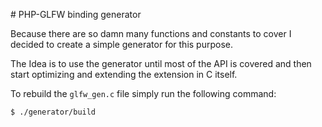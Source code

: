 # PHP-GLFW binding generator

Because there are so damn many functions and constants to cover I decided to create a simple generator for this purpose.

The Idea is to use the generator until most of the API is covered and then start optimizing and extending the extension in C itself.

To rebuild the `glfw_gen.c` file simply run the following command:

```
$ ./generator/build
```